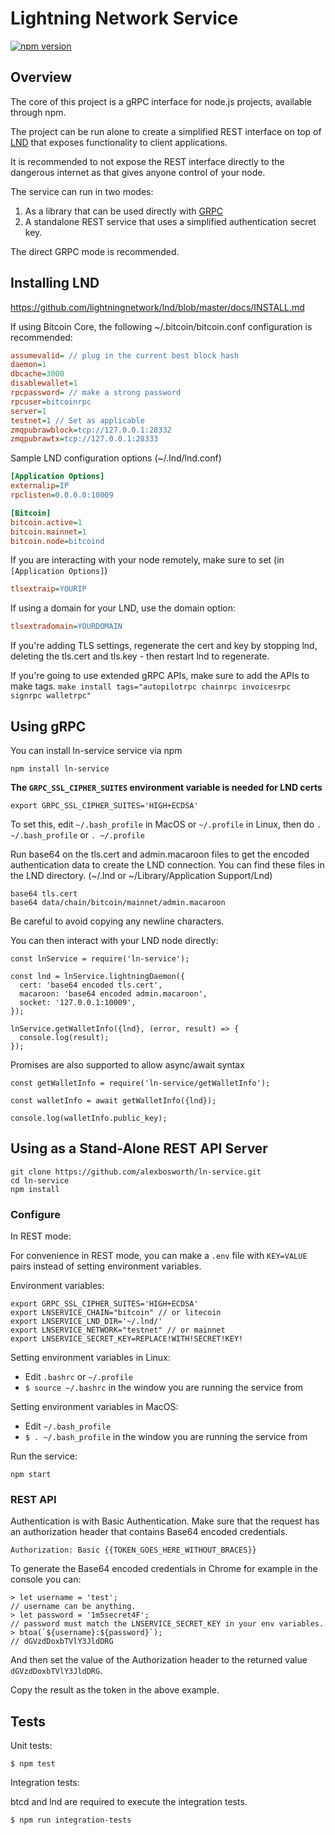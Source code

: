 # Lightning Network Service

[![npm version](https://badge.fury.io/js/ln-service.svg)](https://badge.fury.io/js/ln-service)

## Overview

The core of this project is a gRPC interface for node.js projects, available
through npm.

The project can be run alone to create a simplified REST interface on top of
[LND](https://github.com/lightningnetwork/lnd) that exposes functionality to
client applications.

It is recommended to not expose the REST interface directly to the dangerous
internet as that gives anyone control of your node.

The service can run in two modes:

1. As a library that can be used directly with [GRPC](https://grpc.io/)
2. A standalone REST service that uses a simplified authentication secret key.

The direct GRPC mode is recommended.

## Installing LND

https://github.com/lightningnetwork/lnd/blob/master/docs/INSTALL.md

If using Bitcoin Core, the following ~/.bitcoin/bitcoin.conf configuration is
recommended:

```ini
assumevalid= // plug in the current best block hash
daemon=1
dbcache=3000
disablewallet=1
rpcpassword= // make a strong password
rpcuser=bitcoinrpc
server=1
testnet=1 // Set as applicable
zmqpubrawblock=tcp://127.0.0.1:28332
zmqpubrawtx=tcp://127.0.0.1:28333
```

Sample LND configuration options (~/.lnd/lnd.conf)

```ini
[Application Options]
externalip=IP
rpclisten=0.0.0.0:10009

[Bitcoin]
bitcoin.active=1
bitcoin.mainnet=1
bitcoin.node=bitcoind
```

If you are interacting with your node remotely, make sure to set (in
`[Application Options]`)

```ini
tlsextraip=YOURIP
```

If using a domain for your LND, use the domain option:

```ini
tlsextradomain=YOURDOMAIN
```

If you're adding TLS settings, regenerate the cert and key by stopping lnd,
deleting the tls.cert and tls.key - then restart lnd to regenerate.

If you're going to use extended gRPC APIs, make sure to add the APIs to make
tags. `make install tags="autopilotrpc chainrpc invoicesrpc signrpc walletrpc"`

## Using gRPC

You can install ln-service service via npm

    npm install ln-service

**The `GRPC_SSL_CIPHER_SUITES` environment variable is needed for LND certs**

    export GRPC_SSL_CIPHER_SUITES='HIGH+ECDSA'

To set this, edit `~/.bash_profile` in MacOS or `~/.profile` in Linux, then do
`. ~/.bash_profile` or `. ~/.profile`

Run base64 on the tls.cert and admin.macaroon files to get the encoded
authentication data to create the LND connection. You can find these files in
the LND directory. (~/.lnd or ~/Library/Application Support/Lnd)

    base64 tls.cert
    base64 data/chain/bitcoin/mainnet/admin.macaroon

Be careful to avoid copying any newline characters.

You can then interact with your LND node directly:

```node
const lnService = require('ln-service');

const lnd = lnService.lightningDaemon({
  cert: 'base64 encoded tls.cert',
  macaroon: 'base64 encoded admin.macaroon',
  socket: '127.0.0.1:10009',
});

lnService.getWalletInfo({lnd}, (error, result) => {
  console.log(result);
});
```

Promises are also supported to allow async/await syntax

```node
const getWalletInfo = require('ln-service/getWalletInfo');

const walletInfo = await getWalletInfo({lnd});

console.log(walletInfo.public_key);
```

## Using as a Stand-Alone REST API Server

    git clone https://github.com/alexbosworth/ln-service.git
    cd ln-service
    npm install

### Configure

In REST mode:

For convenience in REST mode, you can make a `.env` file with `KEY=VALUE` pairs
instead of setting environment variables.

Environment variables:

    export GRPC_SSL_CIPHER_SUITES='HIGH+ECDSA'
    export LNSERVICE_CHAIN="bitcoin" // or litecoin
    export LNSERVICE_LND_DIR='~/.lnd/'
    export LNSERVICE_NETWORK="testnet" // or mainnet
    export LNSERVICE_SECRET_KEY=REPLACE!WITH!SECRET!KEY!

Setting environment variables in Linux:

- Edit `.bashrc` or `~/.profile`
- `$ source ~/.bashrc` in the window you are running the service from

Setting environment variables in MacOS:

- Edit `~/.bash_profile`
- `$ . ~/.bash_profile` in the window you are running the service from

Run the service:

    npm start

### REST API

Authentication is with Basic Authentication.  Make sure that the request has an
authorization header that contains Base64 encoded credentials.

    Authorization: Basic {{TOKEN_GOES_HERE_WITHOUT_BRACES}}

To generate the Base64 encoded credentials in Chrome for example in the console
you can:

    > let username = 'test';
    // username can be anything.
    > let password = '1m5secret4F';
    // password must match the LNSERVICE_SECRET_KEY in your env variables.
    > btoa(`${username}:${password}`);
    // dGVzdDoxbTVlY3JldDRG

And then set the value of the Authorization header to the returned value
`dGVzdDoxbTVlY3JldDRG`.

Copy the result as the token in the above example.

## Tests

Unit tests:

    $ npm test

Integration tests:

btcd and lnd are required to execute the integration tests.

    $ npm run integration-tests

